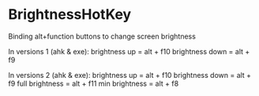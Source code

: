# BrightnessHotKey
Binding alt+function buttons to change screen brightness

In versions 1 (ahk & exe):
brightness up = alt + f10
brightness down = alt + f9

In versions 2 (ahk & exe):
brightness up = alt + f10
brightness down = alt + f9
full brightness = alt + f11
min brightness = alt + f8
